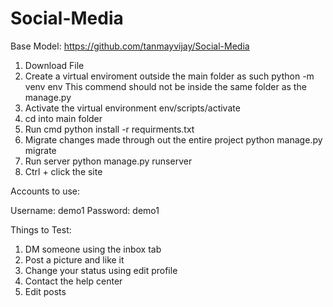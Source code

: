 # Social-Media


Base Model: https://github.com/tanmayvijay/Social-Media

1. Download File
2. Create a virtual enviroment outside the main folder as such 
	python -m venv env
	This commend should not be inside the same folder as the manage.py
3. Activate the virtual environment 
	env/scripts/activate
4. cd into main folder 
5. Run cmd python install -r requirments.txt
6. Migrate changes made through out the entire project
	python manage.py migrate
7. Run server 
	python manage.py runserver
8. Ctrl + click the site 


Accounts to use:

Username: demo1
Password: demo1

Things to Test:
1. DM someone using the inbox tab
2. Post a picture and like it
3. Change your status using edit profile
4. Contact the help center
5. Edit posts 
	
